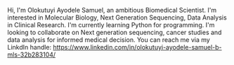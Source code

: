 Hi, I'm Olokutuyi Ayodele Samuel, an ambitious Biomedical Scientist.
I'm interested in Molecular Biology, Next Generation Sequencing, Data Analysis in Clinical Research.
I'm currently learning Python for programming.
I'm looking to collaborate on Next generation sequencing, cancer studies and data analysis for informed medical decision.
You can reach me via my LinkdIn handle: https://www.linkedin.com/in/olokutuyi-ayodele-samuel-b-mls-32b283104/
